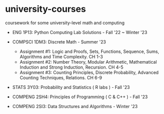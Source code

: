 # university-courses
coursework for some university-level math and computing 

* ENG 1P13: Python Computing Lab Solutions - Fall '22 ~ Winter '23


* COMPSCI 1DM3: Discrete Math - Summer '23
    * Assignment #1: Logic and Proofs, Sets, Functions, Sequence, Sums, Algorithms and Time Complexity. CH 1-3
    * Assignment #2: Number Theory, Modular Arithmetic, Mathematical Induction and Strong Induction, Recursion. CH 4-5 
    * Assignment #3: Counting Principles, Discrete Probability, Advanced Counting Techniques, Relations. CH 6-9
  
* STATS 3Y03: Probability and Statistics ( R labs ) - Fall '23

* COMPENG 2SH4: Principles of Programming ( C & C++ )  - Fall '23

* COMPENG 2SI3: Data Structures and Algorithms - Winter '23 
